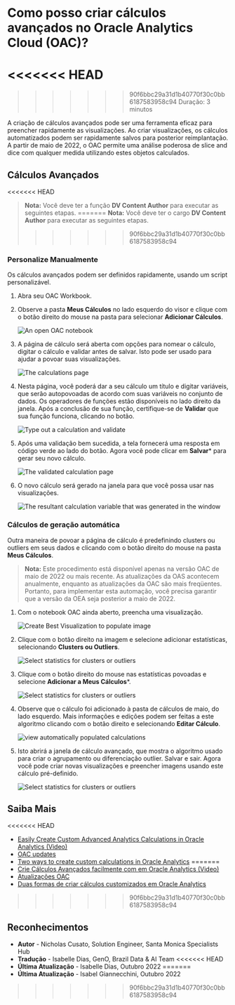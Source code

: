 # Como posso criar cálculos avançados no Oracle Analytics Cloud (OAC)?
<<<<<<< HEAD
=======

>>>>>>> 90f6bbc29a31d1b40770f30c0bb6187583958c94
Duração: 3 minutos

A criação de cálculos avançados pode ser uma ferramenta eficaz para preencher rapidamente as visualizações. Ao criar visualizações, os cálculos automatizados podem ser rapidamente salvos para posterior reimplantação.  A partir de maio de 2022, o OAC permite uma análise poderosa de slice and dice com qualquer medida utilizando estes objetos calculados.

## Cálculos Avançados

<<<<<<< HEAD
>**Nota:** Você deve ter a função **DV Content Author** para executar as seguintes etapas.
=======
>**Nota:** Você deve ter o cargo **DV Content Author** para executar as seguintes etapas.
>>>>>>> 90f6bbc29a31d1b40770f30c0bb6187583958c94

### Personalize Manualmente
Os cálculos avançados podem ser definidos rapidamente, usando um script personalizável.

1. Abra seu OAC Workbook. 

2. Observe a pasta **Meus Cálculos** no lado esquerdo do visor e clique com o botão direito do mouse na pasta para selecionar **Adicionar Cálculos**.

    ![An open OAC notebook](images/add-calculation.png)

3. A página de cálculo será aberta com opções para nomear o cálculo, digitar o cálculo e validar antes de salvar. Isto pode ser usado para ajudar a povoar suas visualizações.

    ![The calculations page](images/new-calculation.png)

4. Nesta página, você poderá dar a seu cálculo um título e digitar variáveis, que serão autopovoadas de acordo com suas variáveis no conjunto de dados. Os operadores de funções estão disponíveis no lado direito da janela. Após a conclusão de sua função, certifique-se de **Validar** que sua função funciona, clicando no botão.

    ![Type out a calculation and validate](images/name-calculation-validate.png)

5. Após uma validação bem sucedida, a tela fornecerá uma resposta em código verde ao lado do botão. Agora você pode clicar em **Salvar*** para gerar seu novo cálculo.
   
   ![The validated calculation page](images/validated-calculation.png)

6. O novo cálculo será gerado na janela para que você possa usar nas visualizações.

   ![The resultant calculation variable that was generated in the window](images/updated-calculation.png)

### Cálculos de geração automática

Outra maneira de povoar a página de cálculo é predefinindo clusters ou outliers em seus dados e clicando com o botão direito do mouse na pasta **Meus Cálculos**. 

>**Nota:** Este procedimento está disponível apenas na versão OAC de maio de 2022 ou mais recente. As atualizações da OAS acontecem anualmente, enquanto as atualizações da OAC são mais freqüentes. Portanto, para implementar esta automação, você precisa garantir que a versão da OEA seja posterior a maio de 2022.

1. Com o notebook OAC ainda aberto, preencha uma visualização.

    ![Create Best Visualization to populate image](images/create-best-visualization.png)

2. Clique com o botão direito na imagem e selecione adicionar estatísticas, selecionando **Clusters ou Outliers**. 

    ![Select statistics for clusters or outliers](images/add-statistics-clusters.png)

3. Clique com o botão direito do mouse nas estatísticas povoadas e selecione **Adicionar a Meus Cálculos***.

    ![Select statistics for clusters or outliers](images/add-to-my-calculations.png)
  
4. Observe que o cálculo foi adicionado à pasta de cálculos de maio, do lado esquerdo. Mais informações e edições podem ser feitas a este algoritmo clicando com o botão direito e selecionando **Editar Cálculo**.
   
    ![view automatically populated calculations](images/edit-calculation.png)

5. Isto abrirá a janela de cálculo avançado, que mostra o algoritmo usado para criar o agrupamento ou diferenciação outlier. Salvar e sair. Agora você pode criar novas visualizações e preencher imagens usando este cálculo pré-definido.

    ![Select statistics for clusters or outliers](images/edit-calculation-page-automatically-populated.png)

## Saiba Mais

<<<<<<< HEAD
* [Easily Create Custom Advanced Analytics Calculations in Oracle Analytics (Video)](https://www.youtube.com/watch?v=aRfYn2hB-Jg)
* [OAC updates](https://docs.oracle.com/en/cloud/paas/analytics-cloud/acswn/index.html#ACSWN-GUID-CFF90F44-BCEB-49EE-B40B-8D040F02D476)
* [Two ways to create custom calculations in Oracle Analytics](https://blogs.oracle.com/analytics/post/two-ways-to-create-custom-calculations-in-oracle-analytics)
=======
* [Crie Cálculos Avançados facilmente com em Oracle Analytics (Video)](https://www.youtube.com/watch?v=aRfYn2hB-Jg)
* [Atualizações OAC](https://docs.oracle.com/en/cloud/paas/analytics-cloud/acswn/index.html#ACSWN-GUID-CFF90F44-BCEB-49EE-B40B-8D040F02D476)
* [Duas formas de criar cálculos customizados em Oracle Analytics](https://blogs.oracle.com/analytics/post/two-ways-to-create-custom-calculations-in-oracle-analytics)
>>>>>>> 90f6bbc29a31d1b40770f30c0bb6187583958c94

## Reconhecimentos

* **Autor** - Nicholas Cusato, Solution Engineer, Santa Monica Specialists Hub
* **Tradução** - Isabelle Dias, GenO, Brazil Data & AI Team
<<<<<<< HEAD
* **Última Atualização** - Isabelle Dias,  Outubro 2022
=======
* **Última Atualização** - Isabel Giannecchini,  Outubro 2022
>>>>>>> 90f6bbc29a31d1b40770f30c0bb6187583958c94
